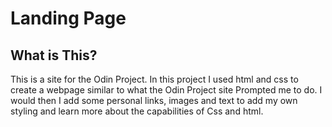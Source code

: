 # Landing Page

## What is This?

This is a site for the Odin Project. In this project I used html and css to create a webpage similar to what the Odin Project site Prompted me to do. I would then I add some personal links, images and text to add my own styling and learn more about the capabilities of Css and html.
